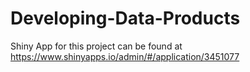 # Developing-Data-Products

Shiny App for this project can be found at https://www.shinyapps.io/admin/#/application/3451077
